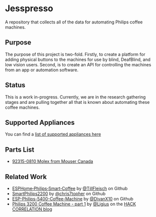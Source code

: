 # Jesspresso
A repository that collects all of the data for automating Philips coffee machines.

## Purpose
The purpose of this project is two-fold. Firstly, to create a platform for adding physical buttons to the machines for use by blind, DeafBlind, and low vision users. Second, is to create an API for controlling the machines from an app or automation software.

## Status
This is a work in-progress. Currently, we are in the research gathering stages and are pulling together all that is known about automating these coffee machines.

## Supported Appliances
You can find a [list of supported appliances here](./Appliances/Philips/EP/README.md)

## Parts List

+ [92315-0810 Molex from Mouser Canada](https://www.mouser.ca/ProductDetail/Molex/92315-0810?qs=aFh11D4MR00yO3dXBCwL3A%3D%3D)

## Related Work

+ [ESPHome‑Philips‑Smart‑Coffee](https://github.com/TillFleisch/ESPHome-Philips-Smart-Coffee) by [@TillFleisch](https://github.com/TillFleisch) on Github
+ [SmartPhilips2200](https://github.com/chris7topher/SmartPhilips2200) by [@chris7topher](https://github.com/chris7topher) on Github
+ [ESP-Philips-5400-Coffee-Machine](https://github.com/DivanX10/ESP-Philips-5400-Coffee-Machine/blob/main/README_EN.md) by [@DivanX10](https://github.com/DivanX10) on Github
+ [Philips 3200 Coffee Machine - part 1](https://hackcorrelation.blogspot.com/2021/05/philips-3200-coffee-machine-part-1.html) by [@Ligius](https://www.blogger.com/profile/04631687424641789584) on the [HACK CORRELATION blog](https://hackcorrelation.blogspot.com/)
